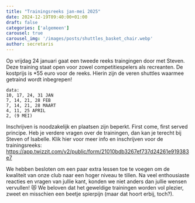 ```yaml
---
title: "Trainingsreeks jan-mei 2025"
date: 2024-12-19T09:40:00+01:00
draft: false
categories: ['algemeen']
carousel: true
carousel_img: '/images/posts/shuttles_basket_chair.webp'
author: secretaris
---
```



Op vrijdag 24 januari gaat een tweede reeks traingingen door met Steven. 
Deze training staat open voor zowel competitiespelers als recreanten. 
De kostprijs is *55 euro voor de reeks. Hierin zijn de veren shuttles waarmee getraind wordt inbegrepen!

    data: 
    10, 17, 24, 31 JAN
    7, 14, 21, 28 FEB
    7, 14, 21, 28 MAART
    4, 11, 25 APRIL
    2, (9 MEI) 

 
Inschrijven is noodzakelijk en plaatsen zijn beperkt. First come, first served principe.
Heb je verdere vragen over de trainingen, dan kan je terecht bij Steven of Isabelle.
Klik hier voor meer info en inschrijven voor de trainingsreeks: 
https://app.twizzit.com/v2/public/form/21010bdb3267ef737d24261e919383e7


We hebben besloten om een paar extra lessen toe te voegen om de kwaliteit van onze club naar een hoger niveau te tillen. Na veel enthousiaste reacties en vragen van jullie kant, konden we niet anders dan jullie wensen vervullen! 😻
We beloven dat het geweldige trainingen worden vol plezier, zweet en misschien een beetje spierpijn (maar dat hoort erbij, toch?).



